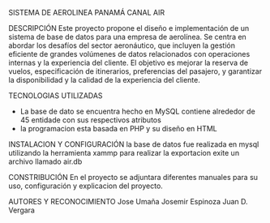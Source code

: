 SISTEMA DE AEROLINEA PANAMÁ CANAL AIR

DESCRIPCIÓN
Este proyecto propone el diseño e implementación de un sistema de base de datos para una empresa de aerolínea. Se centra en abordar los desafíos del sector aeronáutico, que incluyen la gestión eficiente de grandes volúmenes de datos relacionados con operaciones internas y la experiencia del cliente. El objetivo es mejorar la reserva de vuelos, especificación de itinerarios, preferencias del pasajero, y garantizar la disponibilidad y la calidad de la experiencia del cliente.

TECNOLOGIAS UTILIZADAS
- La base de dato se encuentra hecho en MySQL contiene alrededor de 45 entidade con sus respectivos atributos
- la programacion esta basada en PHP y su diseño en HTML

INSTALACION Y CONFIGURACIÓN
la base de datos fue realizada en mysql utilizando la herramienta xammp
para realizar la exportacion exite un archivo llamado air.db 

CONSTRIBUCIÓN
En el proyecto se adjuntara diferentes manuales para su uso, configuración y explicacion del proyecto.

AUTORES Y RECONOCIMIENTO
Jose Umaña
Josemir Espinoza
Juan D. Vergara



